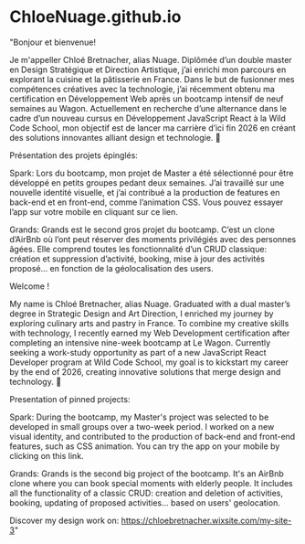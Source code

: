 # ChloeNuage.github.io

"Bonjour et bienvenue!

Je m'appeller Chloé Bretnacher, alias Nuage. Diplômée d’un double master en Design Stratégique et Direction Artistique, j’ai enrichi mon parcours en explorant la cuisine et la pâtisserie en France. Dans le but de fusionner mes compétences créatives avec la technologie, j’ai récemment obtenu ma certification en Développement Web après un bootcamp intensif de neuf semaines au Wagon. Actuellement en recherche d’une alternance dans le cadre d’un nouveau cursus en Développement JavaScript React à la Wild Code School, mon objectif est de lancer ma carrière d’ici fin 2026 en créant des solutions innovantes alliant design et technologie. 💫


Présentation des projets épinglés: 

Spark: Lors du bootcamp, mon projet de Master a été sélectionné pour être développé en petits groupes pedant deux semaines. J’ai travaillé sur une nouvelle identité visuelle, et j’ai contribué a la production de features en back-end et en front-end, comme l’animation CSS. Vous pouvez essayer l’app sur votre mobile en cliquant sur ce lien.

Grands: Grands est le second gros projet du bootcamp. C’est un clone d’AirBnb où l’ont peut réserver des moments privilégiés avec des personnes âgées. Elle comprend toutes les fonctionnalité d’un CRUD classique: création et suppression d’activité, booking, mise à jour des activités proposé... en fonction de la géolocalisation des users.


Welcome ! 

My name is Chloé Bretnacher, alias Nuage. Graduated with a dual master’s degree in Strategic Design and Art Direction, I enriched my journey by exploring culinary arts and pastry in France. To combine my creative skills with technology, I recently earned my Web Development certification after completing an intensive nine-week bootcamp at Le Wagon. Currently seeking a work-study opportunity as part of a new JavaScript React Developer program at Wild Code School, my goal is to kickstart my career by the end of 2026, creating innovative solutions that merge design and technology. 💫


Presentation of pinned projects: 

Spark: During the bootcamp, my Master's project was selected to be developed in small groups over a two-week period. I worked on a new visual identity, and contributed to the production of back-end and front-end features, such as CSS animation. You can try the app on your mobile by clicking on this link.

Grands: Grands is the second big project of the bootcamp. It's an AirBnb clone where you can book special moments with elderly people. It includes all the functionality of a classic CRUD: creation and deletion of activities, booking, updating of proposed activities... based on users' geolocation.



Discover my design work on: https://chloebretnacher.wixsite.com/my-site-3"
